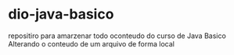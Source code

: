 # dio-java-basico
repositiro para amarzenar todo oconteudo do curso de Java  Basico 
Alterando o conteudo de um arquivo de forma local

